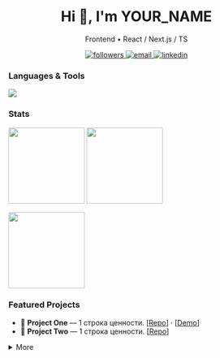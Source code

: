 <h1 align="center">Hi 👋, I'm YOUR_NAME</h1>
<p align="center">Frontend • React / Next.js / TS</p>

<p align="center">
  <a href="https://github.com/NarekPoghosyan?tab=followers">
    <img alt="followers" src="https://img.shields.io/github/followers/YOUR_GH_USERNAME?style=flat&logo=github">
  </a>
  <a href="mailto:poghosyannarek99@gmail.com">
    <img alt="email" src="https://img.shields.io/badge/Email-Contact-informational?logo=gmail">
  </a>
  <a href="https://www.linkedin.com/in/narek-poghosyan-9785111b2">
    <img alt="linkedin" src="https://img.shields.io/badge/LinkedIn-Connect-blue?logo=linkedin">
  </a>
</p>

<h3>Languages & Tools</h3>
<p>
  <img src="https://skillicons.dev/icons?i=ts,react,nextjs,tailwind,vitest,jest,vite,webpack,nodejs,graphql,postgres,redis,nginx,docker,aws,vercel&perline=12" />
</p>

<h3>Stats</h3>
<p>
  <img src="https://github-readme-stats.vercel.app/api?username=YOUR_GH_USERNAME&show_icons=true&hide_border=true&rank_icon=github&theme=transparent" height="150" />
  <img src="https://github-readme-streak-stats.herokuapp.com?user=YOUR_GH_USERNAME&hide_border=true&theme=transparent" height="150" />
</p>

<p>
  <img src="https://github-readme-stats.vercel.app/api/top-langs/?username=YOUR_GH_USERNAME&layout=compact&hide_border=true&hide=html,css&langs_count=10&theme=transparent" height="150" />
</p>

<h3>Featured Projects</h3>

- 🚀 **Project One** — 1 строка ценности. [[Repo](https://github.com/YOUR_GH_USERNAME/REPO1)] · [[Demo](https://example.com)]
- 🧩 **Project Two** — 1 строка ценности. [[Repo](https://github.com/YOUR_GH_USERNAME/REPO2)]

<details>
  <summary>More</summary>
  - Now: Feature A → B → C  
  - Articles: [[Blog]](YOUR_BLOG_URL)
</details>
